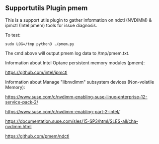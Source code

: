 ## Supportutils Plugin pmem

This is a support utils plugin to gather information on ndctl (NVDIMM) & ipmctl (Intel pmem) 
tools for issue diagnosis.

To test:

    sudo LOG=/tmp python3 ./pmem.py

The cmd above will output pmem log data to /tmp/pmem.txt.

Information about Intel Optane persistent memory modules (pmem):

https://github.com/intel/ipmctl

Information about Manage "libnvdimm" subsystem devices (Non-volatile Memory):

https://www.suse.com/c/nvdimm-enabling-suse-linux-enterprise-12-service-pack-2/

https://www.suse.com/c/nvdimm-enabling-part-2-intel/

https://documentation.suse.com/sles/15-SP3/html/SLES-all/cha-nvdimm.html

https://github.com/pmem/ndctl